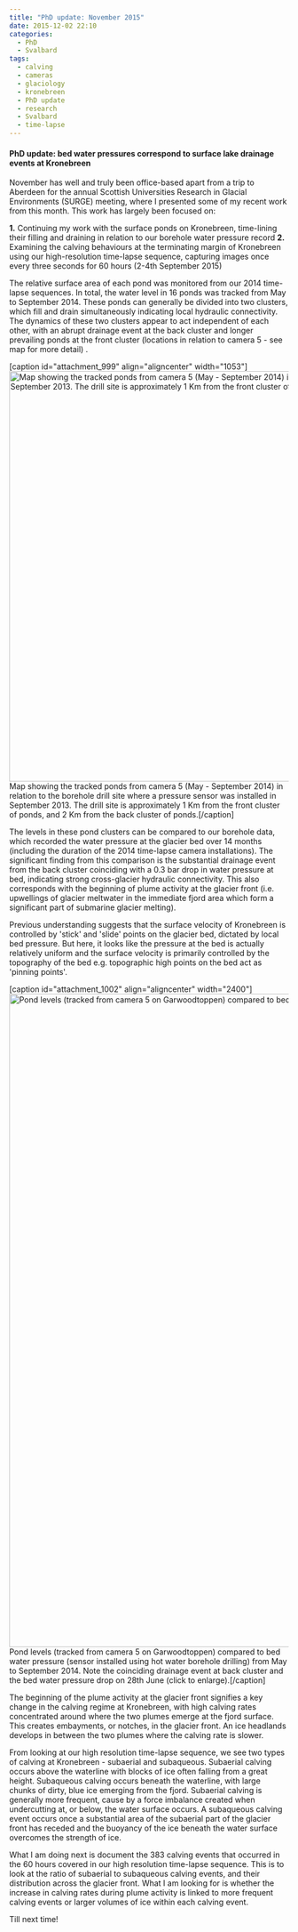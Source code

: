 ```yaml
---
title: "PhD update: November 2015"
date: 2015-12-02 22:10
categories: 
  - PhD
  - Svalbard
tags: 
  - calving
  - cameras
  - glaciology
  - kronebreen
  - PhD update
  - research
  - Svalbard
  - time-lapse
---
```

<h4>PhD update: bed water pressures correspond to surface lake drainage events at Kronebreen</h4>

November has well and truly been office-based apart from a trip to Aberdeen for the annual Scottish Universities Research in Glacial Environments (SURGE) meeting, where I presented some of my recent work from this month. This work has largely been focused on:

<b>1.</b> Continuing my work with the surface ponds on Kronebreen, time-lining their filling and draining in relation to our borehole water pressure record
<b>2.</b> Examining the calving behaviours at the terminating margin of Kronebreen using our high-resolution time-lapse sequence, capturing images once every three seconds for 60 hours (2-4th September 2015)

The relative surface area of each pond was monitored from our 2014 time-lapse sequences. In total, the water level in 16 ponds was tracked from May to September 2014. These ponds can generally be divided into two clusters, which fill and drain simultaneously indicating local hydraulic connectivity. The dynamics of these two clusters appear to act independent of each other, with an abrupt drainage event at the back cluster and longer prevailing ponds at the front cluster (locations in relation to camera 5 - see map for more detail) .

[caption id="attachment_999" align="aligncenter" width="1053"]<a href="https://pennyhow.files.wordpress.com/2015/12/ponds_drillsite_map.jpg" target="blank"><img class="alignnone size-full wp-image-999" src="https://pennyhow.files.wordpress.com/2015/12/ponds_drillsite_map.jpg" alt="Map showing the tracked ponds from camera 5 (May - September 2014) in relation to the borehole drill site where a pressure sensor was installed in September 2013. The drill site is approximately 1 Km from the front cluster of ponds, and 2 Km from the back cluster of ponds" width="1053" height="738" /></a> Map showing the tracked ponds from camera 5 (May - September 2014) in relation to the borehole drill site where a pressure sensor was installed in September 2013. The drill site is approximately 1 Km from the front cluster of ponds, and 2 Km from the back cluster of ponds.[/caption]

The levels in these pond clusters can be compared to our borehole data, which recorded the water pressure at the glacier bed over 14 months (including the duration of the 2014 time-lapse camera installations). The significant finding from this comparison is the substantial drainage event from the back cluster coinciding with a 0.3 bar drop in water pressure at bed, indicating strong cross-glacier hydraulic connectivity. This also corresponds with the beginning of plume activity at the glacier front (i.e. upwellings of glacier meltwater in the immediate fjord area which form a significant part of submarine glacier melting).

Previous understanding suggests that the surface velocity of Kronebreen is controlled by 'stick' and 'slide' points on the glacier bed, dictated by local bed pressure. But here, it looks like the pressure at the bed is actually relatively uniform and the surface velocity is primarily controlled by the topography of the bed e.g. topographic high points on the bed act as 'pinning points'.

[caption id="attachment_1002" align="aligncenter" width="2400"]<a href="https://pennyhow.files.wordpress.com/2015/12/ponds_press_graph21.jpeg" target="blank"><img class="alignnone size-full wp-image-1002" src="https://pennyhow.files.wordpress.com/2015/12/ponds_press_graph21.jpeg" alt="Pond levels (tracked from camera 5 on Garwoodtoppen) compared to bed water pressure (sensor installed using hot water borehole drilling) from May to September 2014. Note the coinciding drainage event at back cluster and the bed water pressure drop on 28th June." width="2400" height="1175" /></a> Pond levels (tracked from camera 5 on Garwoodtoppen) compared to bed water pressure (sensor installed using hot water borehole drilling) from May to September 2014. Note the coinciding drainage event at back cluster and the bed water pressure drop on 28th June (click to enlarge).[/caption]

The beginning of the plume activity at the glacier front signifies a key change in the calving regime at Kronebreen, with high calving rates concentrated around where the two plumes emerge at the fjord surface. This creates embayments, or notches, in the glacier front. An ice headlands develops in between the two plumes where the calving rate is slower.

From looking at our high resolution time-lapse sequence, we see two types of calving at Kronebreen - subaerial and subaqueous. Subaerial calving occurs above the waterline with blocks of ice often falling from a great height. Subaqueous calving occurs beneath the waterline, with large chunks of dirty, blue ice emerging from the fjord. Subaerial calving is generally more frequent, cause by a force imbalance created when undercutting at, or below, the water surface occurs. A subaqueous calving event occurs once a substantial area of the subaerial part of the glacier front has receded and the buoyancy of the ice beneath the water surface overcomes the strength of ice.

What I am doing next is document the 383 calving events that occurred in the 60 hours covered in our high resolution time-lapse sequence. This is to look at the ratio of subaerial to subaqueous calving events, and their distribution across the glacier front. What I am looking for is whether the increase in calving rates during plume activity is linked to more frequent calving events or larger volumes of ice within each calving event.

Till next time!

&nbsp;
